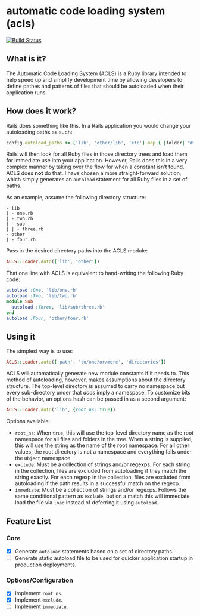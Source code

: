 # automatic code loading system (acls)

[![Build Status](https://semaphoreci.com/api/v1/projects/80ef69fb-3dd1-499f-9e1c-acfa08d0a7d4/638892/badge.svg)](https://semaphoreci.com/kolorahl/acls)

## What is it?

The Automatic Code Loading System (ACLS) is a Ruby library intended to help
speed up and simplify development time by allowing developers to define pathes
and patterns of files that should be autoloaded when their application runs.

## How does it work?

Rails does something like this. In a Rails application you would change your
autoloading paths as such:

```ruby
config.autoload_paths += ['lib', 'other/lib', 'etc'].map { |folder| "#{config.root}/#{folder}" }
```

Rails will then look for all Ruby files in those directory trees and load them
for immediate use into your application. However, Rails does this in a very
complex manner by taking over the flow for when a constant isn't found. ACLS
does **not** do that. I have chosen a more straight-forward solution, which
simply generates an `autoload` statement for all Ruby files in a set of paths.

As an example, assume the following directory structure:

```
- lib
| - one.rb
| - two.rb
| - sub
| | - three.rb
- other
| - four.rb
```

Pass in the desired directory paths into the ACLS module:

```ruby
ACLS::Loader.auto(['lib', 'other'])
```

That one line with ACLS is equivalent to hand-writing the following Ruby code:

```ruby
autoload :One, 'lib/one.rb'
autoload :Two, 'lib/two.rb'
module Sub
  autoload :Three, 'lib/sub/three.rb'
end
autoload :Four, 'other/four.rb'
```

## Using it

The simplest way is to use:

```ruby
ACLS::Loader.auto(['path', 'to/one/or/more', 'directories'])
```

ACLS will automatically generate new module constants if it needs to. This
method of autoloading, however, makes assumptions about the directory
structure. The top-level directory is assumed to carry no namespace but every
sub-directory under that *does* imply a namespace. To customize bits of the
behavior, an options hash can be passed in as a second argument:

```ruby
ACLS::Loader.auto('lib', {root_ns: true})
```

Options available:

- `root_ns`: When `true`, this will use the top-level directory name as the root
  namespace for all files and folders in the tree. When a string is supplied,
  this will use the string as the name of the root namespace. For all other
  values, the root directory is not a namespace and everything falls under the
  `Object` namespace.
- `exclude`: Must be a collection of strings and/or regexps. For each string in
  the collection, files are excluded from autoloading if they match the string
  exactly. For each regexp in the collection, files are excluded from
  autoloading if the path results in a successful match on the regexp.
- `immediate`: Must be a collection of strings and/or regexps. Follows the same
  conditional pattern as `exclude`, but on a match this will immediate load the
  file via `load` instead of deferring it using `autoload`.

## Feature List

### Core

- [X] Generate `autoload` statements based on a set of directory paths.
- [ ] Generate static autoload file to be used for quicker application startup
  in production deployments.

### Options/Configuration

- [X] Implement `root_ns`.
- [X] Implement `exclude`.
- [ ] Implement `immediate`.
